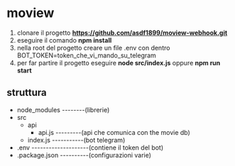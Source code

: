 # moview

1. clonare il progetto **https://github.com/asdf1899/moview-webhook.git**
2. eseguire il comando **npm install**
3. nella root del progetto creare un file .env con dentro BOT_TOKEN=token_che_vi_mando_su_telegram
4. per far partire il progetto eseguire **node src/index.js** oppure **npm run start**


## struttura

- node_modules --------(librerie) 
- src
  - api
    - api.js ---------(api che comunica con the movie db)
  - index.js -----------(bot telegram)
- .env --------------------(contiene il token del bot)
- .package.json ----------(configurazioni varie)